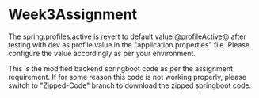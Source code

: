 # Week3Assignment
The spring.profiles.active is revert to default value @profileActive@ after testing with dev as profile value in the "application.properties" file. Please configure the value accordingly as per your environment.

This is the modified backend springboot code as per the assignment requirement. If for some reason this code is not working properly, 
please switch to "Zipped-Code" branch to download the zipped springboot code.
